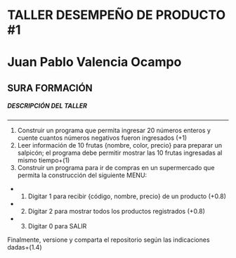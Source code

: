 # TALLER DESEMPEÑO DE PRODUCTO #1
# Juan Pablo Valencia Ocampo
## SURA FORMACIÓN
##### DESCRIPCIÓN DEL TALLER

***
1. Construir un programa que permita ingresar 20 números enteros y cuente cuantos números negativos fueron ingresados (+1)
2. Leer información de 10 frutas {nombre, color, precio} para preparar un salpicón; el programa debe permitir mostrar las 10 frutas ingresadas al mismo tiempo+(1)
3. Construir un programa para ir de compras en un supermercado que permita la construcción del siguiente MENU:

-  1. Digitar 1 para recibir {código, nombre, precio} de un producto (+0.8)
-  2. Digitar 2 para mostrar todos los productos registrados (+0.8)
-  3. Digitar 0 para SALIR

Finalmente, versione y comparta el repositorio según las indicaciones dadas+(1.4)
